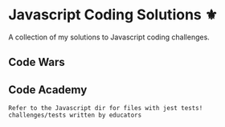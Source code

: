 # Javascript Coding Solutions ⚜️

A collection of my solutions to Javascript coding challenges.

## Code Wars

## Code Academy

```text
Refer to the Javascript dir for files with jest tests!
challenges/tests written by educators
```
